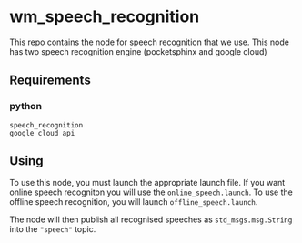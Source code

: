 # wm_speech_recognition

This repo contains the node for speech recognition that we use. This node has two speech recognition engine (pocketsphinx and google cloud)

## Requirements

### python
```
speech_recognition
google cloud api
```
## Using
To use this node, you must launch the appropriate launch file. If you want online speech recogniton you will use the ```online_speech.launch```. To use the offline speech recognition, you will launch ```offline_speech.launch```.  

The node will then publish all recognised speeches as ```std_msgs.msg.String``` into the ```"speech"``` topic.
